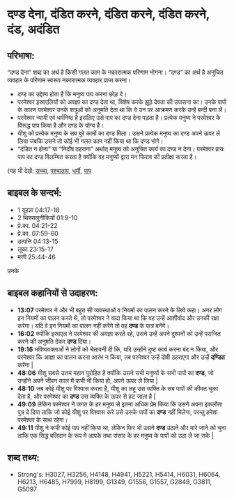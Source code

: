 # दण्ड देना, दंडित करने, दंडित करने, दंडित करने, दंड, अदंडित #

## परिभाषा: ##

“दण्ड देना” शब्द का अर्थ है किसी गलत काम के नकारात्मक परिणाम भोगना। “दण्ड” का अर्थ है अनुचित व्यवहार के परिणाम स्वरूप नकारात्मक व्यवहार प्राप्त करना।

* दण्ड का उद्देश्य होता है कि मनुष्य पाप करना छोड़ दे।
* परमेश्वर इस्राएलियों को अवज्ञा का दण्ड देता था, विशेष करके झूठे देवता की उपासना का। उनके पापों के कारण परमेश्वर उनके शत्रुओं को अनुमति देता था कि वे उन पर आक्रमण करके उन्हें बन्दी बना लें।
* परमेश्वर न्यायी एवं धर्मनिष्ठ है इसलिए उसे पाप का दण्ड देना पड़ता है। प्रत्येक मनुष्य ने परमेश्वर के विरूद्ध पाप किया है और दण्ड के योग्य है।
* यीशु को प्रत्येक मनुष्य के सब बुरे कामों का दण्ड मिला। उसने प्रत्येक मनुष्य का दण्ड अपने ऊपर ले लिया जबकि उसने तो कोई भी गलत काम नहीं किया था कि दण्ड भोगे।
* “दंडित न होना” या “निर्दोष ठहराना” अर्थात् मनुष्य को अनुचित कार्य का दण्ड न देना। परमेश्वर प्रायः पाप का दण्ड विलम्बित करता है क्योंकि वह मनुष्यों द्वारा मन फिराव की प्रतीक्षा करता है।

(यह भी देखें: [सच्चा](../justice.md), [पश्चाताप](../repent.md), [धर्मी](../righteous.md), [पाप](../sin.md)

## बाइबल के सन्दर्भ: ##

* 1 यूहन्ना 04:17-18
* 2 थिस्सलुनीकियों 01:9-10
* प्रे.का. 04:21-22
* प्रे.का. 07:59-60
* उत्पत्ति 04:13-15
* लूका 23:15-17
* मत्ती 25:44-46

उनके

## बाइबल कहानियों से उदाहरण: ##

* __13:07__ परमेश्वर ने और भी बहुत सी व्यवस्थाओं व नियमों का पालन करने के लिये कहा। अगर लोग इन नियमों का पालन करते थे, तो परमेश्वर ने वादा किया था कि वह उन्हें आशीर्वाद और उनकी रक्षा करेगा। यदि वे इन नियमों का पालन नहीं करेंगे तो वह __दण्ड__ के पात्र बनेंगे। 
* __16:02__ क्योंकि इस्राएल ने परमेश्वर की अवज्ञा करते रहे, उसने उन्हें अपने दुश्मनों को उन्हें पराजित करने की अनुमति देकर __दण्ड__ दिया। 
* __19:16__ भविष्यवक्ताओं ने लोगों को चेतावनी दी कि, यदि उन्होंने दुष्ट कार्य करना बंद न किया, और परमेश्वर कि आज्ञा का पालन करना आरंभ न किया, तब परमेश्वर उन्हें दोषी ठहराएगा और उन्हें __दण्डित__ करेंगा | 
* __48:06__ यीशु सबसे उत्तम महान पुरोहित है क्योंकि उसने सभी मनुष्यों के सभी पापों का __दण्ड__, जो उन्होंने अपने जीवन काल में कभी भी किया हो, अपने ऊपर ले लिया |
* __48:10__ जब कोई यीशु पर विश्वास करता है, यीशु का लहू उस व्यक्ति के सब पापों की कीमत चुका देता है, और परमेश्वर का __दण्ड__ उस व्यक्ति के ऊपर से हट जाता है |
* __49:09__ लेकिन परमेश्वर ने जगत के हर मनुष्य से इतना अधिक प्रेम किया कि उसने अपना इकलौता पुत्र दे दिया ताकि जो कोई यीशु पर विश्वास करे उसे उसके पापों का __दण्ड__ नहीं मिलेगा, परन्तु हमेशा परमेश्वर के साथ रहेगा।
* __49:11__ यीशु ने कभी कोई पाप नहीं किया था, लेकिन फिर भी उसने __दण्ड__ उठाने और मारे जाने को चुना ताकि एक सिद्ध बलिदान के रूप में आपके तथा संसार के हर मनुष्य के पापों को उठा ले जा सके |

## शब्द तथ्य: ##

* Strong's: H3027, H3256, H4148, H4941, H5221, H5414, H6031, H6064, H6213, H6485, H7999, H8199, G1349, G1556, G1557, G2849, G3811, G5097
